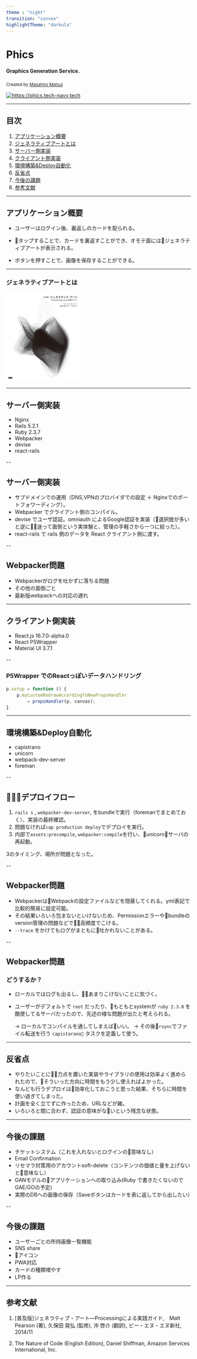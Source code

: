 ```yaml
---
theme : "night"
transition: "convex"
highlightTheme: "darkula"
---
```


# Phics

#### Graphics Generation Service.

<small>Created by [Masahiro Matsui](https://tech-navy.tech)</small>

<a rel='nofollow' href='https://phics.tech-navy.tech' style='cursor:default;'><img src='https://chart.googleapis.com/chart?cht=qr&chl=https%3A%2F%2Fphics.tech-navy.tech&chs=270x270&choe=UTF-8&chld=L|2' alt='https://phics.tech-navy.tech'></a>

---

## 目次

1. [アプリケーション概要](#/2) 
2. [ジェネラティブアートとは](#/3)
3. [サーバー側実装](#/4)
4. [クライアント側実装](#/5)
5. [環境構築&Deploy自動化](#/6)
6. [反省点](#/7)
7. [今後の課題](#/8)
8. [参考文献](#/9)

---

## アプリケーション概要

- ユーザーはログイン後、裏返しのカードを配られる。

- タップすることで、カードを裏返すことができ、オモテ面にはジェネラティブアートが表示される。

- ボタンを押すことで、画像を保存することができる。

---

### ジェネラティブアートとは

<img src="./images/generative.jpg" style="max-width:40%;" alt="generative_art">

---

## サーバー側実装

- Nginx
- Rails 5.2.1
- Ruby 2.3.7
- Webpacker
- devise
- react-rails

--

## サーバー側実装

- サブドメインでの運用（DNS,VPNのプロバイダでの設定 ＋ Nginxでのポートフォワーディング）。
- Webpacker でクライアント側のコンパイル。
- devise でユーザ認証。omniauth によるGoogle認証を実装（選択肢が多いと逆に迷って面倒という実体験と、管理の手軽さから一つに絞った）。
- react-rails で rails 側のデータを React クライアント側に渡す。

--

## Webpacker問題

- Webpackerがログを吐かずに落ちる問題
- その他の面倒ごと
- 最新版webpackへの対応の遅れ

---

## クライアント側実装

- React.js 16.7.0-alpha.0
- React P5Wrapper
- Material UI 3.7.1

--

### P5Wrapper でのReactっぽいデータハンドリング

```Javascript
p.setup = function () {
    p.myCustomRedrawAccordingToNewPropsHandler 
        = propsHandler(p, canvas);
}
```

---

## 環境構築&Deploy自動化

- capistrano
- unicorn
- webpack-dev-server
- foreman

--

## デプロイフロー

1. `rails s` , `webpacker-dev-server`, をbundleで実行（foremanでまとめておく）、実装の最終確認。
2. 問題なければ`cap production deploy`でデプロイを実行。
3. 内部で`assets:precompile`, `webpacker:compile`を行い、unicornサーバの再起動。

3のタイミング、場所が問題となった。

--

## Webpacker問題

- WebpackerはWebpackの設定ファイルなどを隠蔽してくれる。yml表記で比較的簡易に設定可能。
- その結果いろいろ包まないといけないため、Permissionエラーやbundleのversion管理の問題などで高頻度でこける。
- `--trace` をかけてもログがまともに吐かれないことがある。

--

## Webpacker問題 

### どうするか？

- ローカルではログも出るし、あまりこけないことに気づく。
- ユーザーがデフォルトで `root` だったり、もともとsystemが `ruby 2.3.0` を酷使してるサーバだったので、先述の様な問題が出たと考えられる。

    → ローカルでコンパイルを通してしまえばいい。
    → その後`rsync`でファイル転送を行う `capistarano` タスクを定義して使う。


---

## 反省点

- やりたいことに力点を置いた実装やライブラリの使用は効率よく進められたので、そういった方向に時間をもう少し使えればよかった。
- なんども行うデプロイは効率化しておこうと思った結果、そちらに時間を使い過ぎてしまった。
- 計画を全く立てずに作ったため、URLなどが雑。
- いろいろと間に合わず、認証の意味がないという残念な状態。

---

## 今後の課題

- チケットシステム（これを入れないとログインの意味なし）
- Email Confirmation
- リセマラ対策用のアカウントsoft-delete（コンテンツの価値と量を上げないと意味なし）
- GANモデルのアプリケーションへの取り込み(Ruby で書きたくないのでGAE/GOの予定)
- 実際のDBへの画像の保存（Saveボタンはカードを表に返してから出したい）

--

## 今後の課題

- ユーザーごとの所持画像一覧機能
- SNS share
- アイコン
- PWA対応
- カードの種類増やす
- LP作る

---

## 参考文献

1. [普及版]ジェネラティブ・アート―Processingによる実践ガイド,　Matt Pearson (著), 久保田 晃弘 (監修), 沖 啓介 (翻訳), ビー・エヌ・エヌ新社, 2014/11

2. The Nature of Code (English Edition), Daniel Shiffman, Amazon Services International, Inc.